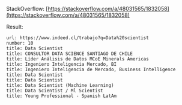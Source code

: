 
StackOverflow: [https://stackoverflow.com/a/48031565/1832058](https://stackoverflow.com/a/48031565/1832058)

Result:

    url: https://www.indeed.cl/trabajo?q=Data%20scientist
    number: 10
    title: Data Scientist
    title: CONSULTOR DATA SCIENCE SANTIAGO DE CHILE
    title: Líder Análisis de Datos MCoE Minerals Americas
    title: Ingeniero Inteligencia Mercado, BI
    title: Ingeniero Inteligencia de Mercado, Business Intelligence
    title: Data Scientist
    title: Data Scientist
    title: Data Scientist (Machine Learning)
    title: Data Scientist / Ml Scientist
    title: Young Professional - Spanish LatAm
